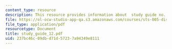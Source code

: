 ```yaml
---
content_type: resource
description: This resource provides information about  study guide no. 12.
file: https://ol-ocw-studio-app-qa.s3.amazonaws.com/courses/sts-005-disease-and-society-in-america-fall-2005/237bc46c09dbd71d57237a94349e8111_study_guide_12.pdf
file_type: application/pdf
resourcetype: Document
title: study_guide_12.pdf
uid: 237bc46c-09db-d71d-5723-7a94349e8111
---
```

